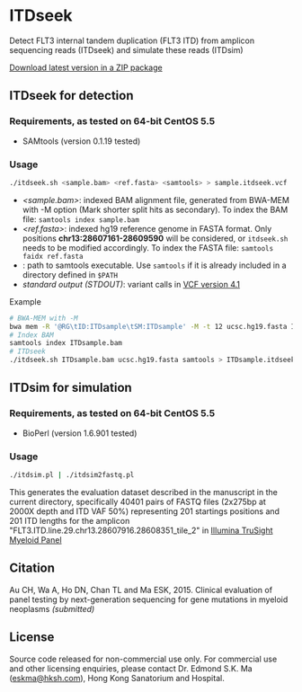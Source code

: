 ITDseek
=======
Detect FLT3 internal tandem duplication (FLT3 ITD) from amplicon sequencing reads (ITDseek) and simulate these reads (ITDsim)

[Download latest version in a ZIP package](https://github.com/tommyau/itdseek/zipball/master)

ITDseek for detection
---------------------
### Requirements, as tested on 64-bit CentOS 5.5
* SAMtools (version 0.1.19 tested)

### Usage
```bash
./itdseek.sh <sample.bam> <ref.fasta> <samtools> > sample.itdseek.vcf
```
- *<sample.bam>*: indexed BAM alignment file, generated from BWA-MEM with -M option (Mark shorter split hits as secondary). To index the BAM file: `samtools index sample.bam`
- *<ref.fasta>*: indexed hg19 reference genome in FASTA format. Only positions **chr13:28607161-28609590** will be considered, or `itdseek.sh` needs to be modified accordingly. To index the FASTA file: `samtools faidx ref.fasta`
- *<samtools>*: path to samtools executable. Use `samtools` if it is already included in a directory defined in `$PATH`
- *standard output (STDOUT)*: variant calls in [VCF version 4.1](http://samtools.github.io/hts-specs/VCFv4.1.pdf)

Example
```bash
# BWA-MEM with -M
bwa mem -R '@RG\tID:ITDsample\tSM:ITDsample' -M -t 12 ucsc.hg19.fasta ITDsample.R1.fastq ITDsample.R2.fastq | samtools view -bS - | samtools sort - ITDsample
# Index BAM
samtools index ITDsample.bam
# ITDseek
./itdseek.sh ITDsample.bam ucsc.hg19.fasta samtools > ITDsample.itdseek.vcf
```


ITDsim for simulation
---------------------
### Requirements, as tested on 64-bit CentOS 5.5
* BioPerl (version 1.6.901 tested)

### Usage
```bash
./itdsim.pl | ./itdsim2fastq.pl
```
This generates the evaluation dataset described in the manuscript in the current directory, specifically 40401 pairs of FASTQ files (2x275bp at 2000X depth and ITD VAF 50%) representing 201 startings positions and 201 ITD lengths for the amplicon "FLT3.ITD.line.29.chr13.28607916.28608351_tile_2" in [Illumina TruSight Myeloid Panel](https://support.illumina.com/downloads/trusight-dna-amplicon-product-files.html)


Citation
--------
Au CH, Wa A, Ho DN, Chan TL and Ma ESK, 2015. Clinical evaluation of panel testing by next-generation sequencing for gene mutations in myeloid neoplasms *(submitted)*

License
-------
Source code released for non-commercial use only. For commercial use and other licensing enquiries, please contact Dr. Edmond S.K. Ma (<eskma@hksh.com>), Hong Kong Sanatorium and Hospital.